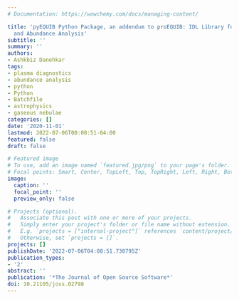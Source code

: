```yaml
---
# Documentation: https://wowchemy.com/docs/managing-content/

title: 'pyEQUIB Python Package, an addendum to proEQUIB: IDL Library for Plasma Diagnostics
  and Abundance Analysis'
subtitle: ''
summary: ''
authors:
- Ashkbiz Danehkar
tags:
- plasma diagnostics
- abundance analysis
- python
- Python
- Batchfile
- astrophysics
- gaseous nebulae
categories: []
date: '2020-11-01'
lastmod: 2022-07-06T00:00:51-04:00
featured: false
draft: false

# Featured image
# To use, add an image named `featured.jpg/png` to your page's folder.
# Focal points: Smart, Center, TopLeft, Top, TopRight, Left, Right, BottomLeft, Bottom, BottomRight.
image:
  caption: ''
  focal_point: ''
  preview_only: false

# Projects (optional).
#   Associate this post with one or more of your projects.
#   Simply enter your project's folder or file name without extension.
#   E.g. `projects = ["internal-project"]` references `content/project/deep-learning/index.md`.
#   Otherwise, set `projects = []`.
projects: []
publishDate: '2022-07-06T04:00:51.730795Z'
publication_types:
- '2'
abstract: ''
publication: '*The Journal of Open Source Software*'
doi: 10.21105/joss.02798
---
```


